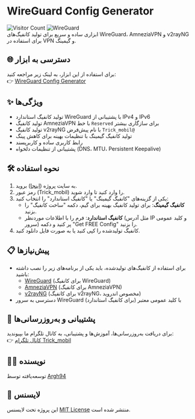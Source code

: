 # WireGuard Config Generator



![Visitor Count](https://komarev.com/ghpvc/?username=Argh94&repo=wireguard-config-generator&label=ProfileViews)
![WireGuard](https://img.shields.io/badge/WireGuard-Config%20Generator-blueviolet)  
ابزاری ساده و سریع برای تولید کانفیگ‌های WireGuard، AmneziaVPN و v2rayNG برای استفاده در VPN و گیمینگ.

## 🌐 دسترسی به ابزار
برای استفاده از این ابزار، به لینک زیر مراجعه کنید:  
👉 [WireGuard Config Generator](https://argh94.github.io/wireguard-config-generator/)

## ✨ ویژگی‌ها
- تولید کانفیگ استاندارد WireGuard با پشتیبانی از IPv4 و IPv6
- تولید کانفیگ AmneziaVPN با خط `Reserved` برای سازگاری بیشتر
- تولید کانفیگ v2rayNG با نام پیش‌فرض `Trick_mobil@`
- تولید کانفیگ گیمینگ با تنظیمات بهینه برای کاهش پینگ
- رابط کاربری ساده و کاربرپسند
- پشتیبانی از تنظیمات دلخواه (DNS، MTU، Persistent Keepalive)

## 🛠️ نحوه استفاده
1. به سایت پروژه ([اینجا](https://argh94.github.io/wireguard-config-generator/)) بروید.
2. رمز عبور (Trick_mobil) را وارد کنید تا وارد شوید.
3. یکی از گزینه‌های "کانفیگ گیمینگ" یا "کانفیگ استاندارد" را انتخاب کنید:
   - **کانفیگ گیمینگ**: برای تولید کانفیگ بهینه برای گیم، دکمه "ساخت کانفیگ" را بزنید.
   - **کانفیگ استاندارد**: فرم را با اطلاعات موردنظر (مثل آدرس IP و کلید عمومی سرور) پر کنید و دکمه "Get FREE Config" را بزنید.
4. کانفیگ تولیدشده را کپی کنید یا به صورت فایل دانلود کنید.

## 📋 پیش‌نیازها
- برای استفاده از کانفیگ‌های تولیدشده، باید یکی از برنامه‌های زیر را نصب داشته باشید:
  - [WireGuard](https://www.wireguard.com/install/) (برای کانفیگ WireGuard)
  - [AmneziaVPN](https://amnezia.org/) (برای کانفیگ AmneziaVPN)
  - [v2rayNG](https://play.google.com/store/apps/details?id=com.v2ray.ang) (برای کانفیگ v2rayNG، مخصوص اندروید)
- دسترسی به سرور WireGuard با کلید عمومی معتبر (برای کانفیگ استاندارد)

## 📢 پشتیبانی و به‌روزرسانی‌ها
برای دریافت به‌روزرسانی‌ها، آموزش‌ها و پشتیبانی، به کانال تلگرام ما بپیوندید:  
👉 [کانال تلگرام Trick_mobil](https://t.me/Trick_mobil)

## 👨‍💻 نویسنده
توسعه‌یافته توسط [Argh94](https://github.com/Argh94)

## 📜 لایسنس
این پروژه تحت لایسنس [MIT License](LICENSE) منتشر شده است.
